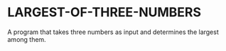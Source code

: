 # LARGEST-OF-THREE-NUMBERS
A program that takes three numbers as input and determines the largest among them.
